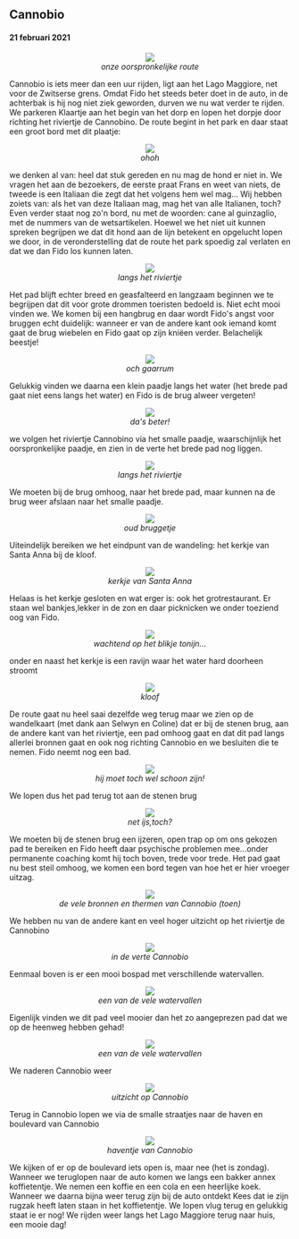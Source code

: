 ## Cannobio
#### 21 februari 2021
<p align="center"><img id="fotobreed" src="Wandelingen/foto23.jpg" /><br>
<em> onze oorspronkelijke route </em></p>
Cannobio is iets meer dan een uur rijden, ligt aan het Lago Maggiore, net voor de Zwitserse grens. 
Omdat Fido het steeds beter doet in de auto, in de achterbak is hij nog niet ziek geworden, durven we nu wat verder te rijden.
We parkeren Klaartje aan het begin van het dorp en lopen het dorpje door richting het riviertje de Cannobino. De route begint in het park en daar staat een groot bord met dit plaatje:
<p align="center"><img id="fotobreed" src="Wandelingen/foto24.jpg" /><br>
<em> ohoh </em></p>
we denken al van: heel dat stuk gereden en nu mag de hond er niet in. We vragen het aan de bezoekers, de eerste praat Frans en weet van niets, de tweede is een Italiaan die zegt dat het volgens hem wel mag... Wij hebben zoiets van: als het van deze Italiaan mag, mag het van alle Italianen, toch? 
Even verder staat nog zo'n bord, nu met de woorden: cane al guinzaglio, met de nummers van de wetsartikelen. Hoewel we het niet uit kunnen spreken begrijpen we dat dit hond aan de lijn betekent en opgelucht lopen we door, in de veronderstelling dat de route het park spoedig zal verlaten en dat we dan Fido los kunnen laten.
<p align="center"><img id="fotohoog" src="Wandelingen/foto25.jpg" /><br>
<em> langs het riviertje </em></p>
Het pad blijft echter breed en geasfalteerd en langzaam beginnen we te begrijpen dat dit voor grote drommen toeristen bedoeld is. Niet echt mooi vinden we.
We komen bij een hangbrug en daar wordt Fido's angst voor bruggen echt duidelijk: wanneer er van de andere kant ook iemand komt gaat de brug wiebelen en Fido gaat op zijn kniëen verder. Belachelijk beestje!
<p align="center"><img id="fotobreed" src="Wandelingen/foto26.jpg" /><br>
<em> och gaarrum </em></p>

Gelukkig vinden we daarna een klein paadje langs het water (het brede pad gaat niet eens langs het water) en Fido is de brug alweer vergeten!
<p align="center"><img id="fotobreed" src="Wandelingen/foto27.jpg" /><br>
<em> da's beter! </em></p>
we volgen het riviertje Cannobino via het smalle paadje, waarschijnlijk het oorspronkelijke paadje, en zien in de verte het brede pad nog liggen. 
<p align="center"><img id="fotohoog" src="Wandelingen/foto28.jpg" /><br>
<em> langs het riviertje </em></p>
We moeten bij de brug omhoog, naar het brede pad, maar kunnen na de brug weer afslaan naar het smalle paadje.
<p align="center"><img id="fotohoog" src="Wandelingen/foto29.jpg" /><br>
<em> oud bruggetje </em></p>
Uiteindelijk bereiken we het eindpunt van de wandeling: het kerkje van Santa Anna bij de kloof.
<p align="center"><img id="fotohoog" src="Wandelingen/foto30.jpg" /><br>
<em> kerkje van Santa Anna </em></p>
Helaas is het kerkje gesloten en wat erger is: ook het grotrestaurant. Er staan wel bankjes,lekker in de zon en daar picknicken we onder toeziend oog van Fido.
<p align="center"><img id="fotohoog" src="Wandelingen/foto31.jpg" /><br>
<em> wachtend op het blikje tonijn... </em></p>  
onder en naast het kerkje is een ravijn waar het water hard doorheen stroomt
<p align="center"><img id="fotohoog" src="Wandelingen/foto32.jpg" /><br>
<em> kloof </em></p>  
De route gaat nu heel saai dezelfde weg terug maar we zien op de wandelkaart (met dank aan Selwyn en Coline) dat er bij de stenen brug, aan de andere kant van het riviertje, een pad omhoog gaat en dat dit pad langs allerlei bronnen gaat en ook nog richting Cannobio en we besluiten die te nemen. Fido neemt nog een bad.
<p align="center"><img id="fotobreed" src="Wandelingen/foto33.jpg" /><br>
<em> hij moet toch wel schoon zijn! </em></p>
We lopen dus het pad terug tot aan de stenen brug
<p align="center"><img id="fotohoog" src="Wandelingen/foto34.jpg" /><br>
<em> net ijs,toch? </em></p>
We moeten bij de stenen brug een ijzeren, open trap op om ons gekozen pad te bereiken en Fido heeft daar psychische problemen mee...onder permanente coaching komt hij toch boven, trede voor trede. Het pad gaat nu best steil omhoog, we komen een bord tegen van hoe het er hier vroeger uitzag.
<p align="center"><img id="fotobreed" src="Wandelingen/foto35.jpg" /><br>
<em> de vele bronnen en thermen van Cannobio (toen) </em></p>
We hebben nu van de andere kant en veel hoger uitzicht op het riviertje de Cannobino
<p align="center"><img id="fotohoog" src="Wandelingen/foto36.jpg" /><br>
<em> in de verte Cannobio </em></p>
Eenmaal boven is er een mooi bospad met verschillende watervallen.
<p align="center"><img id="fotohoog" src="Wandelingen/foto37.jpg" /><br>
<em> een van de vele watervallen </em></p>
Eigenlijk vinden we dit pad veel mooier dan het zo aangeprezen pad dat we op de heenweg hebben gehad!
<p align="center"><img id="fotohoog" src="Wandelingen/foto38.jpg" /><br>
<em> een van de vele watervallen </em></p>
We naderen Cannobio weer
<p align="center"><img id="fotobreed" src="Wandelingen/foto38a.jpg" /><br>
<em> uitzicht op Cannobio </em></p>
Terug in Cannobio lopen we via de smalle straatjes naar de haven en boulevard van Cannobio
<p align="center"><img id="fotobreed" src="Wandelingen/foto39.jpg" /><br>
<em>haventje van Cannobio </em></p>
We kijken of er op de boulevard iets open is, maar nee (het is zondag). Wanneer we teruglopen naar de auto komen we langs een bakker annex koffietentje. We nemen een koffie en een cola en een heerlijke koek. Wanneer we daarna bijna weer terug zijn bij de auto ontdekt Kees dat ie zijn rugzak heeft laten staan in het koffietentje. We lopen vlug terug en gelukkig staat ie er nog! 
We rijden weer langs het Lago Maggiore terug naar huis, een mooie dag!
